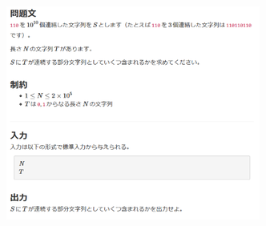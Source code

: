 ![question](https://github.com/kimura-12/AtCoder_Training/blob/master/AtCoder_Regular_Contest/ARC110/B.Many_110/question.png)
